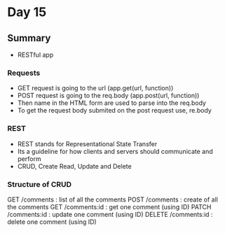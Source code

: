 # Day 15

## Summary
* RESTful app

### Requests
* GET request is going to the url (app.get(url, function))
* POST request is going to the req.body (app.post(url, function))
* Then name in the HTML form are used to parse into the req.body
* To get the request body submited on the post request use, re.body


### REST
* REST stands for Representational State Transfer
* Its a guideline for how clients and servers should communicate and perform
* CRUD, Create Read, Update and Delete

### Structure of CRUD
GET /comments : list of all the comments
POST /comments : create of all the comments
GET /comments:id : get one comment (using ID)
PATCH /comments:id : update one comment (using ID)
DELETE /comments:id : delete one comment (using ID)



